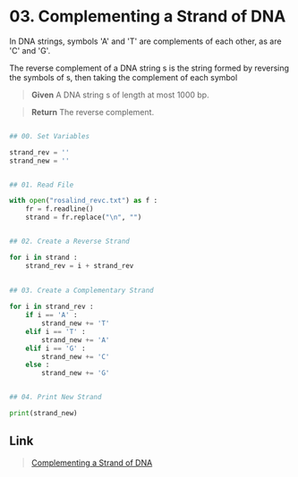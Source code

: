 # 03. Complementing a Strand of DNA

In DNA strings, symbols 'A' and 'T' are complements of each other, as are 'C' and 'G'.

The reverse complement of a DNA string s is the string formed by reversing the symbols of s,
then taking the complement of each symbol 


> **Given**
> A DNA string s of length at most 1000 bp.

> **Return**
> The reverse complement.
 
```python

## 00. Set Variables

strand_rev = ''
strand_new = ''


## 01. Read File

with open("rosalind_revc.txt") as f :
	fr = f.readline()
	strand = fr.replace("\n", "")


## 02. Create a Reverse Strand

for i in strand :
    strand_rev = i + strand_rev
    
    
## 03. Create a Complementary Strand

for i in strand_rev :
    if i == 'A' :
        strand_new += 'T'
    elif i == 'T' :
        strand_new += 'A'
    elif i == 'G' :
        strand_new += 'C'
    else :
        strand_new += 'G'


## 04. Print New Strand

print(strand_new)

```


## Link

> [Complementing a Strand of DNA](http://rosalind.info/problems/revc/)
